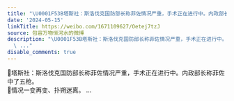 ```yaml
---
title: "\U0001F53B塔斯社：斯洛伐克国防部长称菲佐情况严重，手术正在进行中。内政部长称菲佐中了五枪。\U0001F53B情况一变再变、扑朔迷离。"
date: '2024-05-15'
linkTitle: https://weibo.com/1671109627/Oetej7tzJ
source: 包容万物恒河水的微博
description: "\U0001F53B塔斯社：斯洛伐克国防部长称菲佐情况严重，手术正在进行中。内政部长称菲佐中了五枪。<br>\U0001F53B情况一变再变、扑朔迷离。
  \ ..."
disable_comments: true
---
```

🔻塔斯社：斯洛伐克国防部长称菲佐情况严重，手术正在进行中。内政部长称菲佐中了五枪。<br>🔻情况一变再变、扑朔迷离。  ...